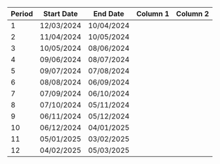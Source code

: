 | Period | Start Date | End Date   | Column 1 | Column 2 |
|--------|------------|------------|----------|----------|
| 1      | 12/03/2024 | 10/04/2024 |          |          |
| 2      | 11/04/2024 | 10/05/2024 |          |          |
| 3      | 10/05/2024 | 08/06/2024 |          |          |
| 4      | 09/06/2024 | 08/07/2024 |          |          |
| 5      | 09/07/2024 | 07/08/2024 |          |          |
| 6      | 08/08/2024 | 06/09/2024 |          |          |
| 7      | 07/09/2024 | 06/10/2024 |          |          |
| 8      | 07/10/2024 | 05/11/2024 |          |          |
| 9      | 06/11/2024 | 05/12/2024 |          |          |
| 10     | 06/12/2024 | 04/01/2025 |          |          |
| 11     | 05/01/2025 | 03/02/2025 |          |          |
| 12     | 04/02/2025 | 05/03/2025 |          |          |
